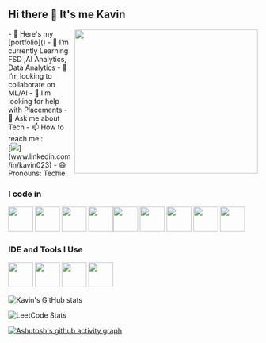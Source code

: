 
## Hi there 👋 It's me Kavin

<img align="right" width="370" height="290" src="https://i.pinimg.com/originals/47/f0/34/47f0342cec72b800463bf003eac1257e.gif">
 - 🔭 Here's my [portfolio]()                                                 
 - 🌱 I’m currently Learning FSD ,AI Analytics, Data Analytics
 - 👯 I’m looking to collaborate on ML/AI
 - 🤔 I’m looking for help with Placements
 - 💬 Ask me about Tech
 - 📫 How to reach me :
<br /> [<img src=<img src="https://img.shields.io/badge/LinkedIn-0077B5?style=for-the-badge&logo=linkedin&logoColor=white" />](www.linkedin.com/in/kavin023)
- 😄 Pronouns: Techie

### I code in
<img height="50" width="50" src="https://img.icons8.com/color/48/000000/python.png" />  <img height="50" width="50" src="https://img.icons8.com/color/48/000000/html-5.png" /> <img height="50" width="50" src="https://img.icons8.com/color/48/000000/css3.png" /> 
<img height="50" width="50" src="https://img.icons8.com/color/48/000000/javascript.png"/><img height="50" width="50" src="https://img.icons8.com/color/48/000000/tensorflow.png"/> <img height="50" width="50" src="https://img.icons8.com/color/48/000000/react-native.png"/>  <img height="50" width="50" src="https://img.icons8.com/color/48/000000/mysql-logo.png"/> <img height="50" width="50" src="https://img.icons8.com/color/48/000000/mongodb.png"/> <img height="50" width="50" src="https://img.icons8.com/color/48/000000/nodejs.png"/>
### IDE and Tools I Use
<img height="50" width="50" src="https://img.icons8.com/color/48/000000/visual-studio-code-2019.png"/>  <img height="50" width="50" src="https://img.icons8.com/color/50/000000/git.png"/> <img height="50" width="50" src="https://img.icons8.com/dusk/64/000000/anaconda.png"/>  <img height="50" width="50" src="https://img.icons8.com/color/48/000000/figma--v1.png"/>
 

![Kavin's GitHub stats](https://github-readme-stats.vercel.app/api?username=Kavin-RR&theme=dark&show_icons=true&&hide=issues,contribs)

![LeetCode Stats](https://leetcard.jacoblin.cool/Kavin_R_R?theme=dark&font=Marcellus&ext=contest)

[![Ashutosh's github activity graph](https://github-readme-activity-graph.vercel.app/graph?username=Kavin-RR&bg_color=000000&color=ffffff&line=39f946&point=ffffff&area=true&hide_border=true)](https://github.com/ashutosh00710/github-readme-activity-graph)

